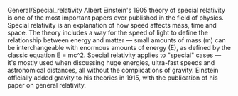 General/Special_relativity
Albert Einstein's 1905 theory of special relativity is one of the most important papers ever published in the field of physics. Special relativity is an explanation of how speed affects mass, time and space. 
The theory includes a way for the speed of light to define the relationship between energy and matter — small amounts of mass (m) can be interchangeable with enormous amounts of energy (E), as defined by the classic equation E = mc^2.
Special relativity applies to "special" cases — it's mostly used when discussing huge energies, ultra-fast speeds and astronomical distances, all without the complications of gravity. 
Einstein officially added gravity to his theories in 1915, with the publication of his paper on general relativity.
